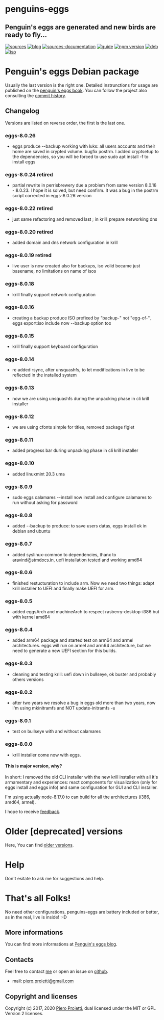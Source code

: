penguins-eggs
=============

## Penguin&#39;s eggs are generated and new birds are ready to fly...
[![sources](https://img.shields.io/badge/github-sources-blue)](https://github.com/pieroproietti/penguins-eggs)
[![blog](https://img.shields.io/badge/blog-penguin's%20eggs-blue)](https://penguins-eggs.net)
[![sources-documentation](https://img.shields.io/badge/sources-documentation-blue)](https://penguins-eggs.net/sources-documentation/index.html)
[![guide](https://img.shields.io/badge/guide-penguin's%20eggs-blue)](https://penguins-eggs.net/book/)
[![npm version](https://img.shields.io/npm/v/penguins-eggs.svg)](https://npmjs.org/package/penguins-eggs)
[![deb](https://img.shields.io/badge/deb-packages-orange)](https://sourceforge.net/projects/penguins-eggs/files/packages-deb)
[![iso](https://img.shields.io/badge/iso-images-orange)](https://sourceforge.net/projects/penguins-eggs/files/iso)

# Penguin's eggs Debian package

Usually the last version is the right one. Detailed instrunctions for usage are published on the [penguin's eggs book](https://penguins-eggs.net/book). 
You can follow the project also consulting the [commit history](https://github.com/pieroproietti/penguins-eggs/commits/master). 

## Changelog
Versions are listed on reverse order, the first is the last one.

### eggs-8.0.26
* eggs produce --backup working with luks: all users accounts and their home are saved in crypted volume. bugfix postrm. I added cryptsetup to the dependencies, so you will be forced to use sudo apt install -f to install eggs

### eggs-8.0.24 retired
* partial rewrite in perrisbrewery due a problem from same version 8.0.18 - 8.0.23. I hope it is solved, but need confirm. It was a bug in the postrm script corrected in eggs-8.0.26 version

### eggs-8.0.22 retired
* just same refactoring and removed last ; in krill_prepare networking dns

### eggs-8.0.20 retired
* added domain and dns network configuration in krill

### eggs-8.0.19 retired
* live user is now created also for backups, iso volid became just basename, no limitations on name of isos

### eggs-8.0.18
* krill finally support network configuration

### eggs-8.0.16
* creating a backup produce ISO prefixed by "backup-" not "egg-of-", eggs export:iso include now --backup option too

### eggs-8.0.15
* krill finally support keyboard configuration

### eggs-8.0.14
* re added rsync, after unsquashfs, to let modifications in live to be reflected in the installed system

### eggs-8.0.13
* now we are using unsquashfs during the unpacking phase in cli krill installer

### eggs-8.0.12
* we are using cfonts simple for titles, removed package figlet

### eggs-8.0.11
* added progress bar during unpacking phase in cli krill installer

### eggs-8.0.10
* added linuxmint 20.3 uma

### eggs-8.0.9
* sudo eggs calamares --install now install and configure calamares to run without asking for password

### eggs-8.0.8
* added --backup to produce: to save users datas, eggs install ok in debian and ubuntu

### eggs-8.0.7
* added syslinux-common to dependencies, thanx to aravind@stmdocs.in, uefi installation tested and working amd64

### eggs-8.0.6
* finished restucturation to include arm. Now we need two things: adapt krill installer to UEFI and finally make UEFI for arm. 

### eggs-8.0.5
* added eggsArch and machineArch to respect rasberry-desktop-i386 but with kernel amd64

### eggs-8.0.4
* added arm64 package and started test on arm64 and armel architectures.
eggs will run on armel and arm64 architecture, but we need to generate a new UEFI section for this builds.

### eggs-8.0.3
* cleaning and testing krill: uefi down in bullseye, ok buster and probably others versions

### eggs-8.0.2
* after two years we resolve a bug in eggs old more than two years, now I'm using mkinitramfs and NOT update-initramfs -u 

### eggs-8.0.1
* test on bullseye with and without calamares

### eggs-8.0.0 
* krill installer come now with eggs. 

#### This is major version, why? 
In short: I removed the old CLI installer with the new krill installer with all it's armamentary and experiences: react components for visualization (only for eggs install and eggs info) and same configuration for GUI and CLI installer. 

I'm using actually node-8.17.0 to can build for all the architectures (i386, amd64, armel).

I hope to receive [feedback](https://github.com/pieroproietti/penguins-eggs/issues).


# Older [deprecated] versions 
Here, You can find [older versions](/documents/changelog-old.md).

# Help
Don't esitate to ask me for suggestions and help.

# That's all Folks!
No need other configurations, penguins-eggs are battery included or better, as in the real, live is inside! :-D

## More informations

You can find more informations at [Penguin's eggs blog](https://penguins-eggs.net).

## Contacts
Feel free to contact [me](https://gitter.im/penguins-eggs-1/community?source=orgpage) or open an issue on [github](https://github.com/pieroproietti/penguins-eggs/issues).

* mail: piero.proietti@gmail.com

## Copyright and licenses
Copyright (c) 2017, 2020 [Piero Proietti](https://penguins-eggs.net/about-me.html), dual licensed under the MIT or GPL Version 2 licenses.

